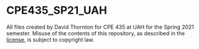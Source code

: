 # CPE435_SP21_UAH
All files created by David Thornton for CPE 435 at UAH for the Spring 2021 semester. Misuse of the contents of this repository, as described in the [license](LICENSE), is subject to copyright law.
